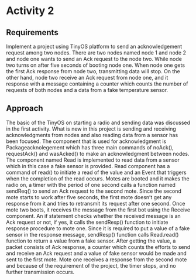 Activity 2
=
Requirements
-
Implement a project using TinyOS platform to send an acknowledgement request among two nodes. There are two nodes named node 1 and node 2 and node one wants to send an Ack request to the node two. While node two turns on after five seconds of booting node one. When node one gets the first Ack response from node two, transmitting data will stop. On the other hand, node two receive an Ack request from node one, and it response with a message containing a counter which counts the number of requests of both nodes and a data from a fake temperature sensor.

Approach
-
The basic of the TinyOS on starting a radio and sending data was discussed in the first activity. What is new in this project is sending and receiving acknowledgments from nodes and also reading data from a sensor has been focused. The component that is used for acknowledgment is Packageacknolegement which has three main commands of noAck(), requestAck() and wasAcked() to make an acknowledgment between nodes. The component named Read is implemented to read data from a sensor which in this case a fake sensor is provided. Read component has a command of read() to initiate a read of the value and an Event that triggers when the completion of the read occurs.
Motes are booted and it makes the radio on, a timer with the period of one second calls a function named sendReq() to send an Ack request to the second mote. Since the second mote starts to work after five seconds, the first mote doesn’t get any response from it and tries to retransmit its request after one second. Once mote two boots, it receives the message from the first bot using the Receive component. An if statement checks whether the received message is an Ack request or not, if yes, it calls the sendResp() function to initiate response procedure to mote one. Since it is required to put a value of a fake sensor in the response message, sendResp() function calls Read.read() function to return a value from a fake sensor. After getting the value, a packet consists of Ack response, a counter which counts the efforts to send and receive an Ack request and a value of fake sensor would be made and sent to the first mote. Mote one receives a response from the second mote and because of the requirement of the project, the timer stops, and no further transmission occurs.
